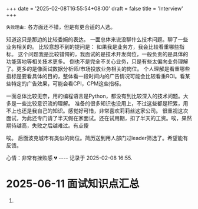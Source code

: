 +++
date = '2025-02-08T16:55:54+08:00'
draft = false
title = 'Interview'
+++


<!-- ### 记录一下面试 -->

<!-- ##### 面试莉莉丝 -- 失败 -->

`失败理由:` 各方面还不错，但是有更合适的人选。

知道这只是那边的比较委婉的表达。 一面总体来说没聊什么技术问题。聊了一些业务相关的。
比较意想不到的提问是： 如果我是业务方，我会比较看重哪些指标。 这个问题我是比较错愕的，我面试的是技术开发岗位，一般负责的是具体的功能落地等相关技术更多。
倒也不是完全不关心业务，只是有些太偏向业务理解了。更多的是像面试数据分析师/市场投放业务相关的岗位。
个人理解是看重哪些指标是要看具体的目的，整体看一段时间内的广告情况可能会比较看重ROI。看某些特定的广告效果，可能会看CPI，CPM这些指标。


一面总体比较无奈，用的编程语言是Python，都没有到比较深入的技术问题。大多是一些比较意识流的理解。 准备的很多知识也没用上，不过这些都是积累，用不上也还是我自己的知识。感觉好可惜，非常喜欢莉莉丝这家公司。
很重视这次面试，为此还专门请了半天假在家面试。还在试用期，扣了半天的工资。唉，果然期待越高，失败之后越难过。有点傻


唉。 后面波克城市有类似的岗位。简历送到用人部门过leader筛选了。希望能有反馈。

心情：非常有挫败感 💔
---- 记录于 2025-02-08 16:55.




























# 2025-06-11 面试知识点汇总
1. 